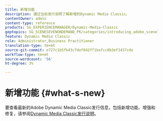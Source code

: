 ```yaml
---
title: 新增功能
description: 通过当前发行说明了解新增的Dynamic Media Classic。
contentOwner: admin
content-type: reference
products: SG_EXPERIENCEMANAGER/Dynamic-Media-Classic
geptopics: SG_SCENESEVENONDEMAND_PK/categories/introducing_adobe_scene7
feature: Dynamic Media Classic
role: Administrator,Business Practitioner
translation-type: tm+mt
source-git-commit: e727c1b5fb43c7def842ff1bafcc8b3ef3437cde
workflow-type: tm+mt
source-wordcount: '56'
ht-degree: 3%

---
```



# 新增功能 {#what-s-new}

要查看最新的Adobe Dynamic Media Classic发行信息，包括新增功能、增强和修复，请参阅[Dynamic Media Classic发行说明](https://experienceleague.adobe.com/docs/dynamic-media-developer-resources/release-notes/s7rn2017.html)。

